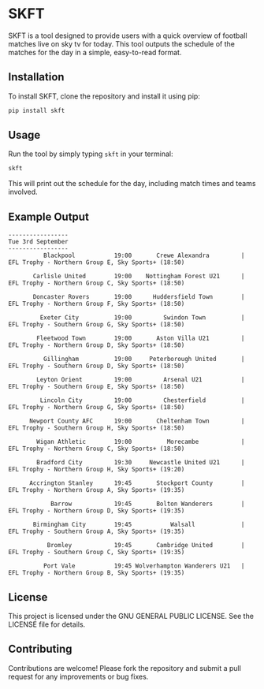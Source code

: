 # SKFT

SKFT is a tool designed to provide users with a quick overview of football matches live on sky tv for today. This tool outputs the schedule of the matches for the day in a simple, easy-to-read format.

## Installation

To install SKFT, clone the repository and install it using pip:

```bash
pip install skft
```

## Usage

Run the tool by simply typing `skft` in your terminal:

```bash
skft
```

This will print out the schedule for the day, including match times and teams involved.

## Example Output

```
-----------------
Tue 3rd September
-----------------
          Blackpool           19:00       Crewe Alexandra         | EFL Trophy - Northern Group E, Sky Sports+ (18:50)

       Carlisle United        19:00    Nottingham Forest U21      | EFL Trophy - Northern Group C, Sky Sports+ (18:50)

       Doncaster Rovers       19:00      Huddersfield Town        | EFL Trophy - Northern Group F, Sky Sports+ (18:50)

         Exeter City          19:00         Swindon Town          | EFL Trophy - Southern Group G, Sky Sports+ (18:50)

        Fleetwood Town        19:00       Aston Villa U21         | EFL Trophy - Northern Group D, Sky Sports+ (18:50)

          Gillingham          19:00     Peterborough United       | EFL Trophy - Southern Group D, Sky Sports+ (18:50)

        Leyton Orient         19:00         Arsenal U21           | EFL Trophy - Southern Group E, Sky Sports+ (18:50)

         Lincoln City         19:00         Chesterfield          | EFL Trophy - Northern Group G, Sky Sports+ (18:50)

      Newport County AFC      19:00       Cheltenham Town         | EFL Trophy - Southern Group H, Sky Sports+ (18:50)

        Wigan Athletic        19:00          Morecambe            | EFL Trophy - Northern Group C, Sky Sports+ (18:50)

        Bradford City         19:30     Newcastle United U21      | EFL Trophy - Northern Group H, Sky Sports+ (19:20)

      Accrington Stanley      19:45       Stockport County        | EFL Trophy - Northern Group A, Sky Sports+ (19:35)

            Barrow            19:45       Bolton Wanderers        | EFL Trophy - Northern Group D, Sky Sports+ (19:35)

       Birmingham City        19:45           Walsall             | EFL Trophy - Southern Group A, Sky Sports+ (19:35)

           Bromley            19:45       Cambridge United        | EFL Trophy - Southern Group C, Sky Sports+ (19:35)

          Port Vale           19:45 Wolverhampton Wanderers U21   | EFL Trophy - Northern Group B, Sky Sports+ (19:35)
```

## License

This project is licensed under the GNU GENERAL PUBLIC LICENSE. See the LICENSE file for details.

## Contributing

Contributions are welcome! Please fork the repository and submit a pull request for any improvements or bug fixes.